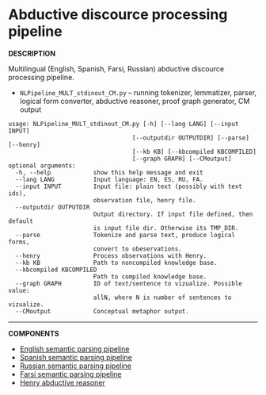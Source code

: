 Abductive discource processing pipeline
===

**DESCRIPTION**

Multilingual (English, Spanish, Farsi, Russian) abductive discource processing pipeline.

* `NLPipeline_MULT_stdinout_CM.py` – running tokenizer, lemmatizer, parser, logical form converter, abductive reasoner, proof graph generator, CM output

```
usage: NLPipeline_MULT_stdinout_CM.py [-h] [--lang LANG] [--input INPUT]
                                   [--outputdir OUTPUTDIR] [--parse] [--henry]
                                   [--kb KB] [--kbcompiled KBCOMPILED]
                                   [--graph GRAPH] [--CMoutput]
optional arguments:
  -h, --help            show this help message and exit
  --lang LANG           Input language: EN, ES, RU, FA.
  --input INPUT         Input file: plain text (possibly with text ids),
                        observation file, henry file.
  --outputdir OUTPUTDIR
                        Output directory. If input file defined, then default
                        is input file dir. Otherwise its TMP_DIR.
  --parse               Tokenize and parse text, produce logical forms,
                        convert to obeservations.
  --henry               Process observations with Henry.
  --kb KB               Path to noncompiled knowledge base.
  --kbcompiled KBCOMPILED
                        Path to compiled knowledge base.
  --graph GRAPH         ID of text/sentence to vizualize. Possible value:
                        allN, where N is number of sentences to vizualize.
  --CMoutput            Conceptual metaphor output.

```

---

**COMPONENTS**

* [English semantic parsing pipeline](https://github.com/metaphor-adp/Metaphor-ADP/tree/master/pipelines/English)
* [Spanish semantic parsing pipeline](https://github.com/metaphor-adp/Metaphor-ADP/tree/master/pipelines/Spanish)
* [Russian semantic parsing pipeline](https://github.com/metaphor-adp/Metaphor-ADP/tree/master/pipelines/Russian)
* [Farsi semantic parsing pipeline](https://github.com/metaphor-adp/Metaphor-ADP/tree/master/pipelines/Farsi)
* [Henry abductive reasoner](https://github.com/naoya-i/henry-n700)
